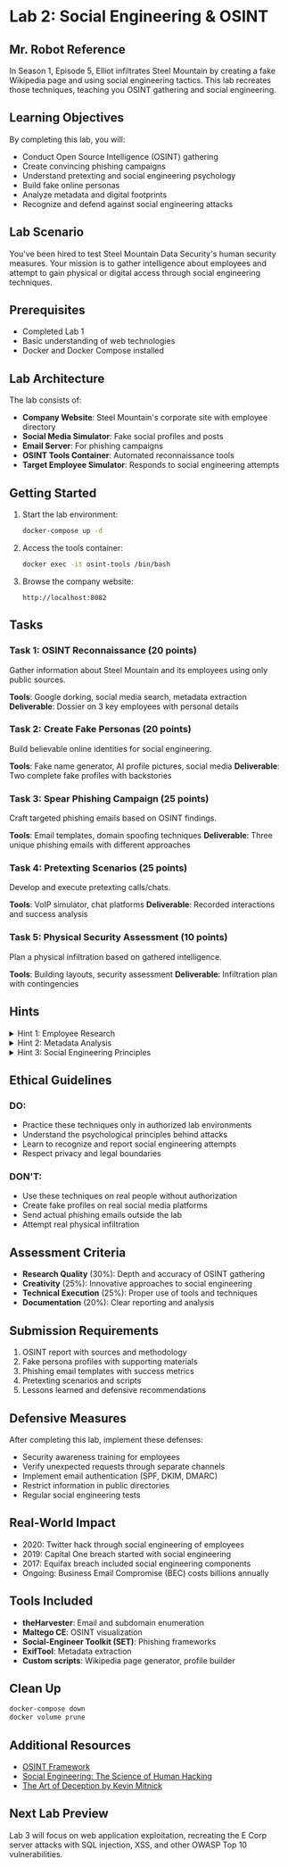 # Lab 2: Social Engineering & OSINT

## Mr. Robot Reference
In Season 1, Episode 5, Elliot infiltrates Steel Mountain by creating a fake Wikipedia page and using social engineering tactics. This lab recreates those techniques, teaching you OSINT gathering and social engineering.

## Learning Objectives

By completing this lab, you will:
- Conduct Open Source Intelligence (OSINT) gathering
- Create convincing phishing campaigns
- Understand pretexting and social engineering psychology
- Build fake online personas
- Analyze metadata and digital footprints
- Recognize and defend against social engineering attacks

## Lab Scenario

You've been hired to test Steel Mountain Data Security's human security measures. Your mission is to gather intelligence about employees and attempt to gain physical or digital access through social engineering techniques.

## Prerequisites

- Completed Lab 1
- Basic understanding of web technologies
- Docker and Docker Compose installed

## Lab Architecture

The lab consists of:
- **Company Website**: Steel Mountain's corporate site with employee directory
- **Social Media Simulator**: Fake social profiles and posts
- **Email Server**: For phishing campaigns
- **OSINT Tools Container**: Automated reconnaissance tools
- **Target Employee Simulator**: Responds to social engineering attempts

## Getting Started

1. Start the lab environment:
   ```bash
   docker-compose up -d
   ```

2. Access the tools container:
   ```bash
   docker exec -it osint-tools /bin/bash
   ```

3. Browse the company website:
   ```
   http://localhost:8082
   ```

## Tasks

### Task 1: OSINT Reconnaissance (20 points)
Gather information about Steel Mountain and its employees using only public sources.

**Tools**: Google dorking, social media search, metadata extraction
**Deliverable**: Dossier on 3 key employees with personal details

### Task 2: Create Fake Personas (20 points)
Build believable online identities for social engineering.

**Tools**: Fake name generator, AI profile pictures, social media
**Deliverable**: Two complete fake profiles with backstories

### Task 3: Spear Phishing Campaign (25 points)
Craft targeted phishing emails based on OSINT findings.

**Tools**: Email templates, domain spoofing techniques
**Deliverable**: Three unique phishing emails with different approaches

### Task 4: Pretexting Scenarios (25 points)
Develop and execute pretexting calls/chats.

**Tools**: VoIP simulator, chat platforms
**Deliverable**: Recorded interactions and success analysis

### Task 5: Physical Security Assessment (10 points)
Plan a physical infiltration based on gathered intelligence.

**Tools**: Building layouts, security assessment
**Deliverable**: Infiltration plan with contingencies

## Hints

<details>
<summary>Hint 1: Employee Research</summary>

Check the company directory, but also look for:
- Personal blogs or websites
- Conference speaker profiles  
- GitHub/LinkedIn profiles
- Local news mentions
</details>

<details>
<summary>Hint 2: Metadata Analysis</summary>

Use EXIF data from images:
```bash
exiftool image.jpg
```
PDFs often contain author information and creation dates.
</details>

<details>
<summary>Hint 3: Social Engineering Principles</summary>

Remember Robert Cialdini's principles:
- Reciprocity
- Commitment/Consistency
- Social Proof
- Authority
- Liking
- Scarcity
</details>

## Ethical Guidelines

### DO:
- Practice these techniques only in authorized lab environments
- Understand the psychological principles behind attacks
- Learn to recognize and report social engineering attempts
- Respect privacy and legal boundaries

### DON'T:
- Use these techniques on real people without authorization
- Create fake profiles on real social media platforms
- Send actual phishing emails outside the lab
- Attempt real physical infiltration

## Assessment Criteria

- **Research Quality** (30%): Depth and accuracy of OSINT gathering
- **Creativity** (25%): Innovative approaches to social engineering
- **Technical Execution** (25%): Proper use of tools and techniques
- **Documentation** (20%): Clear reporting and analysis

## Submission Requirements

1. OSINT report with sources and methodology
2. Fake persona profiles with supporting materials
3. Phishing email templates with success metrics
4. Pretexting scenarios and scripts
5. Lessons learned and defensive recommendations

## Defensive Measures

After completing this lab, implement these defenses:
- Security awareness training for employees
- Verify unexpected requests through separate channels
- Implement email authentication (SPF, DKIM, DMARC)
- Restrict information in public directories
- Regular social engineering tests

## Real-World Impact

- 2020: Twitter hack through social engineering of employees
- 2019: Capital One breach started with social engineering
- 2017: Equifax breach included social engineering components
- Ongoing: Business Email Compromise (BEC) costs billions annually

## Tools Included

- **theHarvester**: Email and subdomain enumeration
- **Maltego CE**: OSINT visualization
- **Social-Engineer Toolkit (SET)**: Phishing frameworks
- **ExifTool**: Metadata extraction
- **Custom scripts**: Wikipedia page generator, profile builder

## Clean Up

```bash
docker-compose down
docker volume prune
```

## Additional Resources

- [OSINT Framework](https://osintframework.com/)
- [Social Engineering: The Science of Human Hacking](https://www.wiley.com/en-us/Social+Engineering%3A+The+Science+of+Human+Hacking%2C+2nd+Edition-p-9781119433385)
- [The Art of Deception by Kevin Mitnick](https://sbisc.ut.ac.ir/wp-content/uploads/2015/10/mitnick.pdf)

## Next Lab Preview

Lab 3 will focus on web application exploitation, recreating the E Corp server attacks with SQL injection, XSS, and other OWASP Top 10 vulnerabilities.